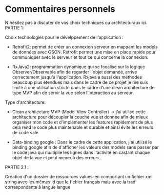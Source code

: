 # Commentaires personnels

N'hésitez pas à discuter de vos choix techniques ou architecturaux ici.
PARTIE 1:

Choix technologies pour le dévelppement de l'application :

- Retrofit2: permet de créer un connexion serveur en mappant les models de données avec GSON. Retrofit permet une mise en place rapide pour communiquer avec le serveur
et tout ce qui concerne la connexion.

- RxJava2: programmation dynamique qui se focalise sur la logique Observer/Observable afin de regarder l'objet demandé, arrive correctement jusqu'à l'application.
Rxjava a aussi des méthodes beaucoup plus étendues mais dans le cadre de ce projet je me suis limité à une utilisation stricte dans le cadre d'une clean architecture de type MVP afin de servir la vue selon l'interaction au serveur.


Type d'architecture:

- Clean architecture MVP (Model View Controller) -> j'ai utilisé cette architecture pour découpler la couche vue et donnée afin de mieux organiser mon code et d'implémenter les features rapidement
  de plus cela rend le code plus maintenable et durable et ainsi évite les erreurs de code sale.

- Data-binding google : Dans le cadre de cette application, j'ai utilisé le binding google afin de d'afficher les valeurs des models sans passer par le code java qui multiplie les lignes dans l'activité en castant chaque objet de la vue et peut mener à des erreurs.

PARTIE 2.1 :

Création d'un dossier de ressources values-en comportant un fichier xml string avec les mêmes id que le fichier français mais avec la trad correspondante à langue langue




